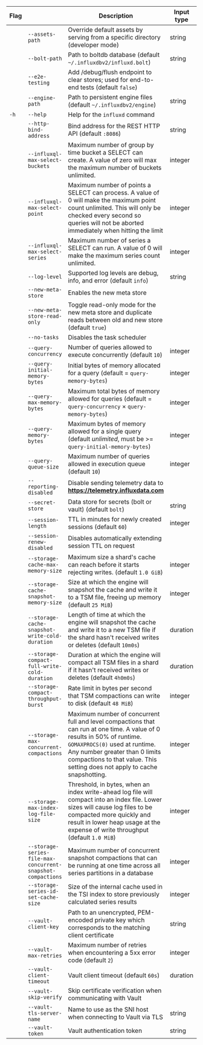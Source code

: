 | Flag |                                                             | Description                                                                                                                                                                                                                                                                | Input type | Mapped to                            |
|------|-------------------------------------------------------------|----------------------------------------------------------------------------------------------------------------------------------------------------------------------------------------------------------------------------------------------------------------------------|------------|--------------------------------------|
|      | `--assets-path`                                             | Override default assets by serving from a specific directory (developer mode)                                                                                                                                                                                              | string     | `INFLUXD_ASSETS_PATH`                |
|      | `--bolt-path`                                               | Path to boltdb database (default `~/.influxdbv2/influxd.bolt`)                                                                                                                                                                                                             | string     | `INFLUXD_BOLT_PATH`                  |
|      | `--e2e-testing`                                             | Add /debug/flush endpoint to clear stores; used for end-to-end tests (default `false`)                                                                                                                                                                                     |            | `INFLUXD_E2E_TESTING`                |
|      | `--engine-path`                                             | Path to persistent engine files (default `~/.influxdbv2/engine`)                                                                                                                                                                                                           | string     | `INFLUXD_ENGINE_PATH`                |
| `-h` | `--help`                                                    | Help for the `influxd` command                                                                                                                                                                                                                                             |            |                                      |
|      | `--http-bind-address`                                       | Bind address for the REST HTTP API (default `:8086`)                                                                                                                                                                                                                       | string     | `INFLUXD_HTTP_BIND_ADDRESS`          |
|      | `--influxql-max-select-buckets`                             | Maximum number of group by time bucket a SELECT can create. A value of zero will max the maximum number of buckets unlimited.                                                                                                                                              | integer    |                                      |
|      | `--influxql-max-select-point`                               | Maximum number of points a SELECT can process. A value of 0 will make the maximum point count unlimited. This will only be checked every second so queries will not be aborted immediately when hitting the limit                                                          | integer    |                                      |
|      | `--influxql-max-select-series`                              | Maximum number of series a SELECT can run. A value of 0 will make the maximum series count unlimited.                                                                                                                                                                      | integer    |                                      |
|      | `--log-level`                                               | Supported log levels are debug, info, and error (default `info`)                                                                                                                                                                                                           | string     | `INFLUXD_LOG_LEVEL`                  |
|      | `--new-meta-store`                                          | Enables the new meta store                                                                                                                                                                                                                                                 |            | `INFLUXD_NEW_META_STORE`             |
|      | `--new-meta-store-read-only`                                | Toggle read-only mode for the new meta store and duplicate reads between old and new store (default `true`)                                                                                                                                                                |            | `INFLUXD_NEW_META_STORE_READ_ONLY`   |
|      | `--no-tasks`                                                | Disables the task scheduler                                                                                                                                                                                                                                                |            | `INFLUXD_NO_TASKS`                   |
|      | `--query-concurrency`                                       | Number of queries allowed to execute concurrently (default `10`)                                                                                                                                                                                                           | integer    | `INFLUXD_QUERY_CONCURRENCY`          |
|      | `--query-initial-memory-bytes`                              | Initial bytes of memory allocated for a query (default = `query-memory-bytes`)                                                                                                                                                                                             | integer    | `INFLUXD_QUERY_INITIAL_MEMORY_BYTES` |
|      | `--query-max-memory-bytes`                                  | Maximum total bytes of memory allowed for queries (default = `query-concurrency` × `query-memory-bytes`)                                                                                                                                                                   | integer    | `INFLUXD_QUERY_MAX_MEMORY_BYTES`     |
|      | `--query-memory-bytes`                                      | Maximum bytes of memory allowed for a single query (default _unlimited_, must be >= `query-initial-memory-bytes`)                                                                                                                                                          | integer    | `INFLUXD_QUERY_MEMORY_BYTES`         |
|      | `--query-queue-size`                                        | Maximum number of queries allowed in execution queue (default `10`)                                                                                                                                                                                                        | integer    | `INFLUXD_QUERY_QUEUE_SIZE`           |
|      | `--reporting-disabled`                                      | Disable sending telemetry data to **https://telemetry.influxdata.com**                                                                                                                                                                                                     |            | `INFLUXD_REPORTING_DISABLED`         |
|      | `--secret-store`                                            | Data store for secrets (bolt or vault) (default `bolt`)                                                                                                                                                                                                                    | string     | `INFLUXD_SECRET_STORE`               |
|      | `--session-length`                                          | TTL in minutes for newly created sessions (default `60`)                                                                                                                                                                                                                   | integer    | `INFLUXD_SESSION_LENGTH`             |
|      | `--session-renew-disabled`                                  | Disables automatically extending session TTL on request                                                                                                                                                                                                                    |            | `INFLUXD_SESSION_RENEW_DISABLED`     |
|      | `--storage-cache-max-memory-size`                           | Maximum size a shard's cache can reach before it starts rejecting writes. (default `1.0 GiB`)                                                                                                                                                                              | integer    |                                      |
|      | `--storage-cache-snapshot-memory-size`                      | Size at which the engine will snapshot the cache and write it to a TSM file, freeing up memory (default `25 MiB`)                                                                                                                                                          | integer    |                                      |
|      | `--storage-cache-snapshot-write-cold-duration`              | Length of time at which the engine will snapshot the cache and write it to a new TSM file if the shard hasn't received writes or deletes (default `10m0s`)                                                                                                                 | duration   |                                      |
|      | `--storage-compact-full-write-cold-duration`                | Duration at which the engine will compact all TSM files in a shard if it hasn't received writes or deletes (default `4h0m0s`)                                                                                                                                              | duration   |                                      |
|      | `--storage-compact-throughput-burst`                        | Rate limit in bytes per second that TSM compactions can write to disk (default `48 MiB`)                                                                                                                                                                                   | integer    |                                      |
|      | `--storage-max-concurrent-compactions`                      | Maximum number of concurrent full and level compactions that can run at one time.  A value of 0 results in 50% of runtime. `GOMAXPROCS(0)` used at runtime. Any number greater than 0 limits compactions to that value. This setting does not apply to cache snapshotting. | integer    |                                      |
|      | `--storage-max-index-log-file-size`                         | Threshold, in bytes, when an index write-ahead log file will compact into an index file. Lower sizes will cause log files to be compacted more quickly and result in lower heap usage at the expense of write throughput (default `1.0 MiB`)                               | integer    |                                      |
|      | `--storage-series-file-max-concurrent-snapshot-compactions` | Maximum number of concurrent snapshot compactions that can be running at one time across all series partitions in a database                                                                                                                                               | integer    |                                      |
|      | `--storage-series-id-set-cache-size`                        | Size of the internal cache used in the TSI index to store previously calculated series results                                                                                                                                                                             | integer    |                                      |
|      | `--vault-client-key`                                        | Path to an unencrypted, PEM-encoded private key which corresponds to the matching client certificate                                                                                                                                                                       | string     | `VAULT_CLIENT_KEY`                   |
|      | `--vault-max-retries`                                       | Maximum number of retries when encountering a 5xx error code (default `2`)                                                                                                                                                                                                 | integer    | `VAULT_MAX_RETRIES`                  |
|      | `--vault-client-timeout`                                    | Vault client timeout (default `60s`)                                                                                                                                                                                                                                       | duration   | `VAULT_CLIENT_TIMEOUT`               |
|      | `--vault-skip-verify`                                       | Skip certificate verification when communicating with Vault                                                                                                                                                                                                                |            | `VAULT_SKIP_VERIFY`                  |
|      | `--vault-tls-server-name`                                   | Name to use as the SNI host when connecting to Vault via TLS                                                                                                                                                                                                               | string     | `VAULT_TLS_SERVER_NAME`              |
|      | `--vault-token`                                             | Vault authentication token                                                                                                                                                                                                                                                 | string     | `VAULT_TOKEN`                        |
